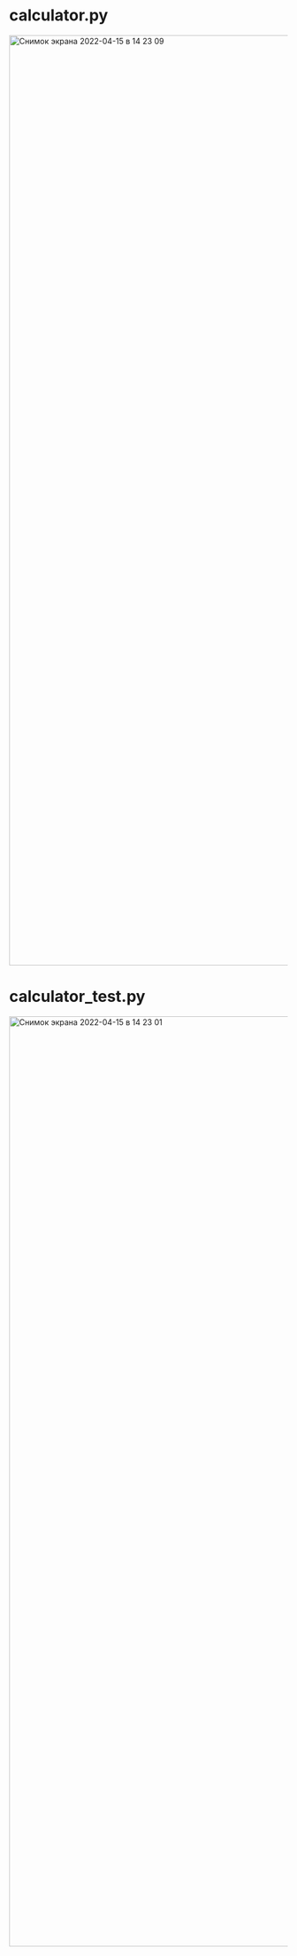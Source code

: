 # calculator.py
<img width="1680" alt="Снимок экрана 2022-04-15 в 14 23 09" src="https://user-images.githubusercontent.com/103245090/163565261-454c29d4-a9f4-4ba7-9db3-ab35fa8536dc.png">


# calculator_test.py
<img width="1680" alt="Снимок экрана 2022-04-15 в 14 23 01" src="https://user-images.githubusercontent.com/103245090/163565285-866b2ade-28ee-420e-9574-6ec24ce43bae.png">
